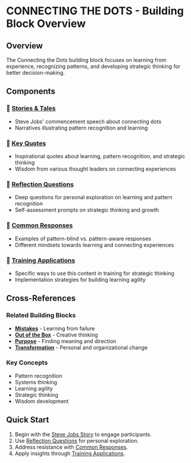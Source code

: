 # CONNECTING THE DOTS - Building Block Overview

## Overview
The Connecting the Dots building block focuses on learning from experience, recognizing patterns, and developing strategic thinking for better decision-making.

## Components

### 📖 [Stories & Tales](stories-tales.md)
- Steve Jobs' commencement speech about connecting dots
- Narratives illustrating pattern recognition and learning

### 💬 [Key Quotes](key-quotes.md)
- Inspirational quotes about learning, pattern recognition, and strategic thinking
- Wisdom from various thought leaders on connecting experiences

### 🤔 [Reflection Questions](reflection-questions.md)
- Deep questions for personal exploration on learning and pattern recognition
- Self-assessment prompts on strategic thinking and growth

### 💭 [Common Responses](common-responses.md)
- Examples of pattern-blind vs. pattern-aware responses
- Different mindsets towards learning and connecting experiences

### 🎯 [Training Applications](training-applications.md)
- Specific ways to use this content in training for strategic thinking
- Implementation strategies for building learning agility

## Cross-References

### Related Building Blocks
- **[Mistakes](../mistakes/README.md)** - Learning from failure
- **[Out of the Box](../out-of-the-box/README.md)** - Creative thinking
- **[Purpose](../purpose/README.md)** - Finding meaning and direction
- **[Transformation](../transformation/README.md)** - Personal and organizational change

### Key Concepts
- Pattern recognition
- Systems thinking
- Learning agility
- Strategic thinking
- Wisdom development

## Quick Start
1. Begin with the [Steve Jobs Story](stories-tales.md) to engage participants.
2. Use [Reflection Questions](reflection-questions.md) for personal exploration.
3. Address resistance with [Common Responses](common-responses.md).
4. Apply insights through [Training Applications](training-applications.md).
